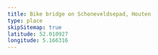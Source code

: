```yaml
---
title: Bike bridge on Schoneveldsepad, Houten
type: place
skipSitemap: true
latitude: 52.010927
longitude: 5.166316
---
```

